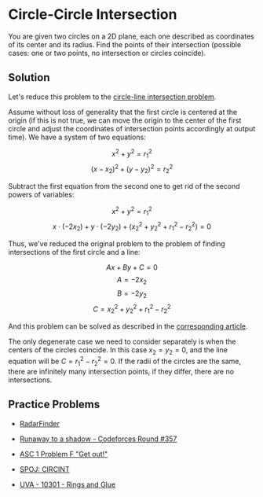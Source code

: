 # Circle-Circle Intersection

You are given two circles on a 2D plane, each one described as coordinates of its center and its radius. Find the points of their intersection (possible cases: one or two points, no intersection or circles coincide).

## Solution

Let's reduce this problem to the [circle-line intersection problem](./geometry/circle-line-intersection/).

Assume without loss of generality that the first circle is centered at the origin (if this is not true, we can move the origin to the center of the first circle and adjust the coordinates of intersection points accordingly at output time). We have a system of two equations:

$$x^2+y^2=r_1^2$$
$$(x - x_2)^2 + (y - y_2)^2 = r_2^2$$

Subtract the first equation from the second one to get rid of the second powers of variables:

$$x^2+y^2=r_1^2$$
$$x \cdot (-2x_2) + y \cdot (-2y_2) + (x_2^2+y_2^2+r_1^2-r_2^2) = 0$$

Thus, we've reduced the original problem to the problem of finding intersections of the first circle and a line:

$$Ax + By + C = 0$$
$$A = -2x_2$$
$$B = -2y_2$$
$$C = x_2^2+y_2^2+r_1^2-r_2^2$$

And this problem can be solved as described in the [corresponding article](./geometry/circle-line-intersection/).

The only degenerate case we need to consider separately is when the centers of the circles coincide. In this case $x_2=y_2=0$, and the line equation will be $C = r_1^2-r_2^2 = 0$. If the radii of the circles are the same, there are infinitely many intersection points, if they differ, there are no intersections.

## Practice Problems

- [RadarFinder](https://community.topcoder.com/stat?c=problem_statement&pm=7766)

- [Runaway to a shadow - Codeforces Round #357](http://codeforces.com/problemset/problem/681/E)

- [ASC 1 Problem F "Get out!"](http://codeforces.com/gym/100199/problem/F)

- [SPOJ: CIRCINT](http://www.spoj.com/problems/CIRCINT/)

- [UVA - 10301 - Rings and Glue](https://uva.onlinejudge.org/index.php?option=onlinejudge&page=show_problem&problem=1242)
